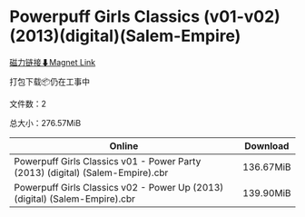 # Powerpuff Girls Classics (v01-v02)(2013)(digital)(Salem-Empire)

[磁力链接⬇Magnet Link](magnet:?xt=urn:btih:ee86f1e286ebc0dc5a2b722d66cfbee3ab6f4d5b&dn=Powerpuff%20Girls%20Classics%20%28v01-v02%29%282013%29%28digital%29%28Salem-Empire%29)

打包下载📦仍在工事中

文件数：2

总大小：276.57MiB

Online | Download
--- | ---
Powerpuff Girls Classics v01 - Power Party (2013) (digital) (Salem-Empire).cbr | 136.67MiB
Powerpuff Girls Classics v02 - Power Up (2013) (digital) (Salem-Empire).cbr | 139.90MiB